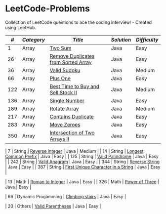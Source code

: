 # LeetCode-Problems
Collection of LeetCode questions to ace the coding interview! - Created using LeetHub.


| *#* | *Category* | *Title*                           | *Solution*  | *Difficulty* |
|-----|--------|-------------------------------------|--------------|----------------|
| 1   | Array  | <a href="https://github.com/migodi15/LeetCode-Problems/blob/main/two-sum/two-sum.java">Two Sum</a> | Java | Easy |
| 26  | Array  | <a href="https://github.com/migodi15/LeetCode-Problems/blob/main/remove-duplicates-from-sorted-array/remove-duplicates-from-sorted-array.java">Remove Duplicates from Sorted Array</a> | Java | Easy |
| 36  | Array  | <a href="https://github.com/migodi15/LeetCode-Problems/blob/main/valid-sudoku/valid-sudoku.java">Valid Sudoku</a> | Java | Medium |
| 66  | Array  | <a href="https://github.com/migodi15/LeetCode-Problems/blob/main/plus-one/plus-one.java">Plus One</a> | Java | Easy |
| 122 | Array  | <a href="https://github.com/migodi15/LeetCode-Problems/blob/main/best-time-to-buy-and-sell-stock-ii/best-time-to-buy-and-sell-stock-ii.java">Best Time to Buy and Sell Stock II</a> | Java | Medium |
| 136 | Array  | <a href="https://github.com/migodi15/LeetCode-Problems/blob/main/single-number/single-number.java">Single Number</a> | Java | Easy |
| 189 | Array  | <a href="https://github.com/migodi15/LeetCode-Problems/tree/main/rotate-array/rotate-array.java">Rotate Array</a> | Java | Medium |
| 217 | Array  | <a href="https://github.com/migodi15/LeetCode-Problems/blob/main/contains-duplicate/contains-duplicate.java">Contains Duplicate</a>  | Java | Easy |
| 283 | Array  | <a href="https://github.com/migodi15/LeetCode-Problems/blob/main/move-zeroes/move-zeroes.java">Move Zeroes</a> | Java | Easy |
| 350 | Array  | <a href="https://github.com/migodi15/LeetCode-Problems/blob/main/intersection-of-two-arrays-ii/intersection-of-two-arrays-ii.java">Intersection of Two Arrays II</a> | Java  | Easy |

| 7   | String | <a href="https://github.com/migodi15/LeetCode-Problems/blob/main/reverse-integer/reverse-integer.java">Reverse Integer</a> | Java | Medium |
| 14  | String | <a href="https://github.com/migodi15/LeetCode-Problems/tree/main/longest-common-prefix/longest-common-prefix.java">Longest Common Prefix</a> | Java | Easy |
| 125 | String | <a href="https://github.com/migodi15/LeetCode-Problems/blob/main/valid-palindrome/valid-palindrome.java">Valid Palindrome</a> | Java | Easy |
| 242 | String | <a href="https://github.com/migodi15/LeetCode-Problems/blob/main/valid-anagram/valid-anagram.java">Valid Anagram</a> | Java | Easy |
| 344 | String | <a href="https://github.com/migodi15/LeetCode-Problems/blob/main/reverse-string/reverse-string.java">Reverse String</a> | Java | Easy |
| 387 | String | <a href="https://github.com/migodi15/LeetCode-Problems/blob/main/first-unique-character-in-a-string/first-unique-character-in-a-string.java">First Unique Character in a String</a> | Java | Easy |

| 13  | Math   | <a href="https://github.com/migodi15/LeetCode-Problems/blob/main/roman-to-integer/roman-to-integer.java">Roman to Integer</a> | Java | Easy |
| 326 | Math   | <a href="https://github.com/migodi15/LeetCode-Problems/blob/main/power-of-three/power-of-three.java">Power of Three</a> | Java | Easy |

| 66  | Dynamic Progamming | <a href="">Climbing stairs</a> | Java | Easy |

| 20  | Others | <a href="https://github.com/migodi15/LeetCode-Problems/tree/main/valid-parentheses">Valid Parentheses</a> | Java | Easy |
